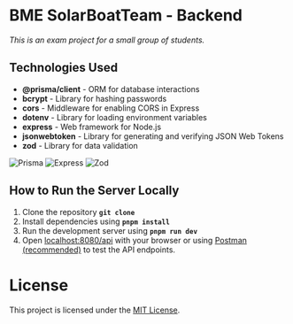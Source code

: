 # BME SolarBoatTeam - Backend

_This is an exam project for a small group of students._<br />

## Technologies Used

- **@prisma/client** - ORM for database interactions
- **bcrypt** - Library for hashing passwords
- **cors** - Middleware for enabling CORS in Express
- **dotenv** - Library for loading environment variables
- **express** - Web framework for Node.js
- **jsonwebtoken** - Library for generating and verifying JSON Web Tokens
- **zod** - Library for data validation 


![Prisma](https://img.shields.io/badge/Prisma-2D3748?style=for-the-badge&logo=prisma&logoColor=white)
![Express](https://img.shields.io/badge/Express-0c0c0c?style=for-the-badge&logo=express&logoColor=white)
![Zod](https://img.shields.io/badge/Zod-274d82?style=for-the-badge&logo=zod&logoColor=white)

## How to Run the Server Locally

1. Clone the repository **`git clone`**
2. Install dependencies using **`pnpm install`**
3. Run the development server using **`pnpm run dev`**
4. Open [localhost:8080/api](http://localhost:8080/api/) with your browser or using [Postman (recommended)](https://www.postman.com/) to test the API endpoints.

# License

This project is licensed under the [MIT License](https://opensource.org/license/mit).